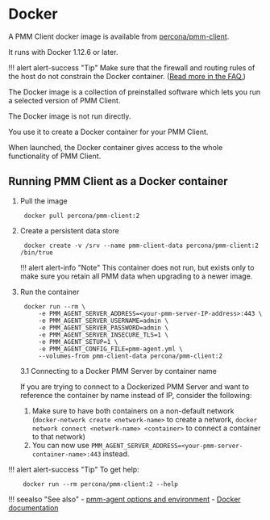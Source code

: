 # Docker

A PMM Client docker image is available from [percona/pmm-client](https://hub.docker.com/r/percona/pmm-client/tags/).

It runs with Docker 1.12.6 or later.

!!! alert alert-success "Tip"
    Make sure that the firewall and routing rules of the host do not constrain the Docker container. ([Read more in the FAQ.](../../faq.md#how-do-i-troubleshoot-communication-issues-between-pmm-client-and-pmm-server))

The Docker image is a collection of preinstalled software which lets you run a selected version of PMM Client.

The Docker image is not run directly.

You use it to create a Docker container for your PMM Client.

When launched, the Docker container gives access to the whole functionality of PMM Client.

## Running PMM Client as a Docker container

1. Pull the image

        docker pull percona/pmm-client:2

2. Create a persistent data store

        docker create -v /srv --name pmm-client-data percona/pmm-client:2 /bin/true

    !!! alert alert-info "Note"
        This container does not run, but exists only to make sure you retain all PMM data when upgrading to a newer image.

3. Run the container

        docker run --rm \
            -e PMM_AGENT_SERVER_ADDRESS=<your-pmm-server-IP-address>:443 \
            -e PMM_AGENT_SERVER_USERNAME=admin \
            -e PMM_AGENT_SERVER_PASSWORD=admin \
            -e PMM_AGENT_SERVER_INSECURE_TLS=1 \
            -e PMM_AGENT_SETUP=1 \
            -e PMM_AGENT_CONFIG_FILE=pmm-agent.yml \
            --volumes-from pmm-client-data percona/pmm-client:2
            
    3.1 Connecting to a Docker PMM Server by container name
    
    If you are trying to connect to a Dockerized PMM Server and want to reference the container by name instead of IP, consider the following:

    1. Make sure to have both containers on a non-default network (`docker-network create <network-name>` to create a network, `docker network connect <network-name> <container>` to connect a container to that network)
    2. You can now use `PMM_AGENT_SERVER_ADDRESS=<your-pmm-server-container-name>:443` instead.

!!! alert alert-success "Tip"
    To get help:

        docker run --rm percona/pmm-client:2 --help

!!! seealso "See also"
    - [pmm-agent options and environment](../../details/commands/pmm-agent.md#options-and-environment)
    - [Docker documentation](https://docs.docker.com)
